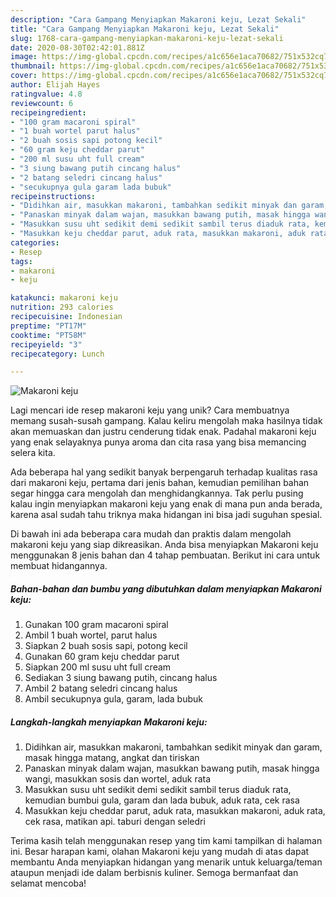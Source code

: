 ```yaml
---
description: "Cara Gampang Menyiapkan Makaroni keju, Lezat Sekali"
title: "Cara Gampang Menyiapkan Makaroni keju, Lezat Sekali"
slug: 1768-cara-gampang-menyiapkan-makaroni-keju-lezat-sekali
date: 2020-08-30T02:42:01.881Z
image: https://img-global.cpcdn.com/recipes/a1c656e1aca70682/751x532cq70/makaroni-keju-foto-resep-utama.jpg
thumbnail: https://img-global.cpcdn.com/recipes/a1c656e1aca70682/751x532cq70/makaroni-keju-foto-resep-utama.jpg
cover: https://img-global.cpcdn.com/recipes/a1c656e1aca70682/751x532cq70/makaroni-keju-foto-resep-utama.jpg
author: Elijah Hayes
ratingvalue: 4.8
reviewcount: 6
recipeingredient:
- "100 gram macaroni spiral"
- "1 buah wortel parut halus"
- "2 buah sosis sapi potong kecil"
- "60 gram keju cheddar parut"
- "200 ml susu uht full cream"
- "3 siung bawang putih cincang halus"
- "2 batang seledri cincang halus"
- "secukupnya gula garam lada bubuk"
recipeinstructions:
- "Didihkan air, masukkan makaroni, tambahkan sedikit minyak dan garam, masak hingga matang, angkat dan tiriskan"
- "Panaskan minyak dalam wajan, masukkan bawang putih, masak hingga wangi, masukkan sosis dan wortel, aduk rata"
- "Masukkan susu uht sedikit demi sedikit sambil terus diaduk rata, kemudian bumbui gula, garam dan lada bubuk, aduk rata, cek rasa"
- "Masukkan keju cheddar parut, aduk rata, masukkan makaroni, aduk rata, cek rasa, matikan api. taburi dengan seledri"
categories:
- Resep
tags:
- makaroni
- keju

katakunci: makaroni keju 
nutrition: 293 calories
recipecuisine: Indonesian
preptime: "PT17M"
cooktime: "PT58M"
recipeyield: "3"
recipecategory: Lunch

---
```



![Makaroni keju](https://img-global.cpcdn.com/recipes/a1c656e1aca70682/751x532cq70/makaroni-keju-foto-resep-utama.jpg)

Lagi mencari ide resep makaroni keju yang unik? Cara membuatnya memang susah-susah gampang. Kalau keliru mengolah maka hasilnya tidak akan memuaskan dan justru cenderung tidak enak. Padahal makaroni keju yang enak selayaknya punya aroma dan cita rasa yang bisa memancing selera kita.



Ada beberapa hal yang sedikit banyak berpengaruh terhadap kualitas rasa dari makaroni keju, pertama dari jenis bahan, kemudian pemilihan bahan segar hingga cara mengolah dan menghidangkannya. Tak perlu pusing kalau ingin menyiapkan makaroni keju yang enak di mana pun anda berada, karena asal sudah tahu triknya maka hidangan ini bisa jadi suguhan spesial.


Di bawah ini ada beberapa cara mudah dan praktis dalam mengolah makaroni keju yang siap dikreasikan. Anda bisa menyiapkan Makaroni keju menggunakan 8 jenis bahan dan 4 tahap pembuatan. Berikut ini cara untuk membuat hidangannya.

<!--inarticleads1-->

##### Bahan-bahan dan bumbu yang dibutuhkan dalam menyiapkan Makaroni keju:

1. Gunakan 100 gram macaroni spiral
1. Ambil 1 buah wortel, parut halus
1. Siapkan 2 buah sosis sapi, potong kecil
1. Gunakan 60 gram keju cheddar parut
1. Siapkan 200 ml susu uht full cream
1. Sediakan 3 siung bawang putih, cincang halus
1. Ambil 2 batang seledri cincang halus
1. Ambil secukupnya gula, garam, lada bubuk




<!--inarticleads2-->

##### Langkah-langkah menyiapkan Makaroni keju:

1. Didihkan air, masukkan makaroni, tambahkan sedikit minyak dan garam, masak hingga matang, angkat dan tiriskan
1. Panaskan minyak dalam wajan, masukkan bawang putih, masak hingga wangi, masukkan sosis dan wortel, aduk rata
1. Masukkan susu uht sedikit demi sedikit sambil terus diaduk rata, kemudian bumbui gula, garam dan lada bubuk, aduk rata, cek rasa
1. Masukkan keju cheddar parut, aduk rata, masukkan makaroni, aduk rata, cek rasa, matikan api. taburi dengan seledri




Terima kasih telah menggunakan resep yang tim kami tampilkan di halaman ini. Besar harapan kami, olahan Makaroni keju yang mudah di atas dapat membantu Anda menyiapkan hidangan yang menarik untuk keluarga/teman ataupun menjadi ide dalam berbisnis kuliner. Semoga bermanfaat dan selamat mencoba!
